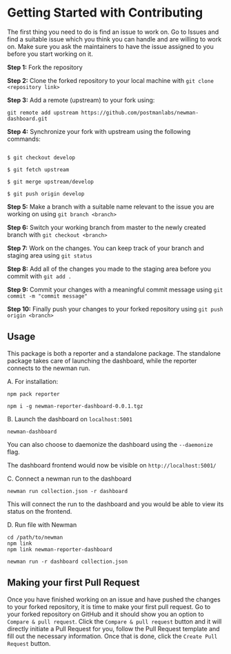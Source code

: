 # Getting Started with Contributing

The first thing you need to do is find an issue to work on. Go to Issues and find a suitable issue which you think you can handle and are willing to work on. Make sure you ask the maintainers to have the issue assigned to you before you start working on it.


**Step 1:** Fork the repository

**Step 2:** Clone the forked repository to your local machine with `git clone <repository link>`

**Step 3:** Add a remote (upstream) to your fork using: 
```
git remote add upstream https://github.com/postmanlabs/newman-dashboard.git
```

**Step 4:** Synchronize your fork with upstream using the following commands:

```

$ git checkout develop

$ git fetch upstream 

$ git merge upstream/develop

$ git push origin develop

```

**Step 5:** Make a branch with a suitable name relevant to the issue you are working on using `git branch <branch>`

**Step 6:** Switch your working branch from master to the newly created branch with `git checkout <branch>`

**Step 7:** Work on the changes. You can keep track of your branch and staging area using `git status`

**Step 8:** Add all of the changes you made to the staging area before you commit with `git add .` 

**Step 9:** Commit your changes with a meaningful commit message using `git commit -m "commit message"`

**Step 10:** Finally push your changes to your forked repository using `git push origin <branch>`




## Usage

This package is both a reporter and a standalone package. The standalone package takes care of launching the dashboard, while the reporter connects to the newman run.

A. For installation:
```
npm pack reporter
```

```
npm i -g newman-reporter-dashboard-0.0.1.tgz
```

B. Launch the dashboard on `localhost:5001`

```
newman-dashboard
```

You can also choose to daemonize the dashboard using the `--daemonize` flag.

The dashboard frontend would now be visible on `http://localhost:5001/`

C. Connect a newman run to the dashboard

```
newman run collection.json -r dashboard
```
This will connect the run to the dashboard and you would be able to view its status on the frontend.

D. Run file with Newman

```
cd /path/to/newman
npm link
npm link newman-reporter-dashboard

newman run -r dashboard collection.json
```

## Making your first Pull Request

Once you have finished working on an issue and have pushed the changes to your forked repository, it is time to make your first pull request. Go to your forked repository on GitHub and it should show you an option to `Compare & pull request`. Click the `Compare & pull request` button and it will directly initiate a Pull Request for you, follow the Pull Request template and fill out the necessary information. Once that is done, click the `Create Pull Request` button.